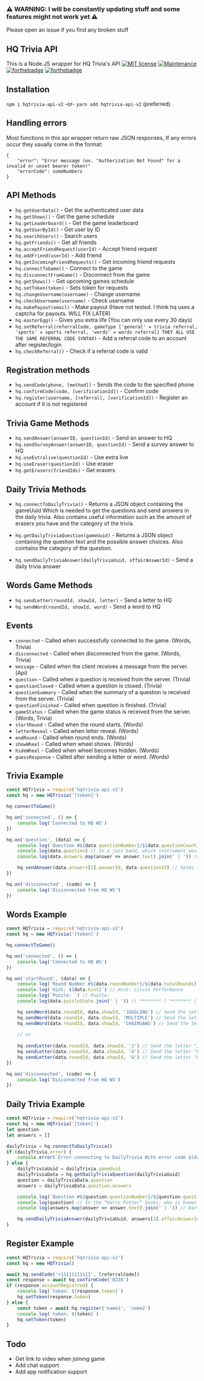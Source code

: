 ### ⚠ WARNING: I will be constantly updating stuff and some features might not work yet ⚠ 
Please open an issue if you find any broken stuff

## HQ Trivia API
This is a Node.JS wrapper for HQ Trivia's API
[![MIT license](https://img.shields.io/badge/License-MIT-blue.svg)](https://lbesson.mit-license.org/)
[![Maintenance](https://img.shields.io/badge/Maintained%3F-yes-green.svg)](https://GitHub.com/Naereen/StrapDown.js/graphs/commit-activity)
[![forthebadge](https://forthebadge.com/images/badges/designed-in-ms-paint.svg)](https://forthebadge.com)
[![forthebadge](https://forthebadge.com/images/badges/as-seen-on-tv.svg)](https://forthebadge.com)

## Installation
`npm i hqtrivia-api-v2`
-or-
`yarn add hqtrivia-api-v2` (preferred)

## Handling errors
Most functions in this api wrapper return raw JSON responses, If any errors occur they usually come in the format:
```
{
    "error": "Error message (ex. "Authorization Not Found" for a invalid or unset bearer token)"
    "errorCode": someNumberz
}
```

## API Methods
- `hq.getUserData()` - Get the authenticated user data
- `hq.getShows()` - Get the game schedule
- `hq.getLeaderboard()` - Get the game leaderboard
- `hq.getUserById()` - Get user by ID
- `hq.searchUsers()` - Search users
- `hq.getFriends()` - Get all friends
- `hq.acceptFriendRequest(userId)` - Accept friend request
- `hq.addFriend(userId)` - Add friend
- `hq.getIncomingFriendRequests()` - Get incoming friend requests
- `hq.connectToGame()` - Connect to the game
- `hq.disconnectFromGame()` - Disconnect from the game
- `hq.getShows()` - Get upcoming games schedule
- `hq.setToken(token)` - Sets token for requests
- `hq.changeUsername(username)` - Change username
- `hq.checkUsername(username)` - Check username
- `hq.makePayout(email)` - Make payout (Have not tested. I think hq uses a captcha for payouts. WILL FIX LATER)
- `hq.easterEgg()` - Gives you extra life (You can only use every 30 days)
- `hq.setReferral(referralCode, gameType ['general' = trivia referral, 'sports' = sports referral, 'words' = words referral] THEY ALL USE THE SAME REFERRAL CODE SYNTAX)` - Add a referral code to an account after register/login
- `hq.checkReferral()` - Check if a referral code is valid

## Registration methods
- `hq.sendCode(phone, [method])` - Sends the code to the specified phone
- `hq.confirmCode(code, [verificationId])` - Confirm code
- `hq.register(username, [referral], [verificationId])` - Register an account if it is not registered


## Trivia Game Methods
- `hq.sendAnswer(answerID, questionId)` - Send an answer to HQ
- `hq.sendSurveyAnswer(answerID, questionId)` - Send a survey answer to HQ
- `hq.useExtralive(questionId)` - Use extra live
- `hq.useEraser(questionId)` - Use eraser
- `hq.getErasers(friendIds)` - Get erasers

## Daily Trivia Methods
- `hq.connectToDailyTrivia()` - Returns a JSON object containing the gameUuid Which is needed to get the questions and send answers in the daily trivia. Also contains useful information such as the amount of erasers you have and the category of the trivia.

- `hq.getDailyTriviaQuestion(gameUuid)` - Returns a JSON object containing the question text and the possible answer choices. Also cointains the category of the question.
- `hq.sendDailyTriviaAnswer(dailyTriviaUuid, offairAnswerId)` - Send a daily trivia answer

## Words Game Methods
- `hq.sendLetter(roundId, showId, letter)` - Send a letter to HQ
- `hq.sendWord(roundId, showId, word)` - Send a word to HQ

## Events
- `connected` - Called when successfully connected to the game. (Words, Trivia)
- `disconnected` - Called when disconnected from the game. (Words, Trivia)
- `message` - Called when the client receives a message from the server. (Api)
- `question` - Called when a question is received from the server. (Trivia)
- `questionClosed` - Called when a question is closed. (Trivia)
- `questionSummary` - Called when the summary of a question is received from the server. (Trivia)
- `questionFinished` - Called when question is finished. (Trivia)
- `gameStatus` - Called when the game status is received from the server. (Words, Trivia)
- `startRound` - Called when the round starts. (Words)
- `letterReveal` - Called when letter reveal. (Words)
- `endRound` - Called when round ends. (Words)
- `showWheel` - Called when wheel shows. (Words)
- `hideWheel` - Called when wheel becomes hidden. (Words)
- `guessResponse` - Called after sending a letter or word. (Words)

## Trivia Example
```js
const HQTrivia = require('hqtrivia-api-v2')
const hq = new HQTrivia('[token]')

hq.connectToGame()

hq.on('connected', () => {
    console.log('Connected to HQ WS')
})

hq.on('question', (data) => { 
    console.log(`Question #${data.questionNumber}/${data.questionCount}`) // Question #3/12
    console.log(data.question) // In a jazz band, which instrument would be in the rhythm section?
    console.log(data.answers.map(answer => answer.text).join(' | ')) // Trombone | Guitar | Violin | 

    hq.sendAnswer(data.answers[1].answerId, data.questionId) // Sends the answer "Guitar"
})

hq.on('disconnected', (code) => {
    console.log('Disconnected from HQ WS')
})
```

## Words Example
```js
const HQTrivia = require('hqtrivia-api-v2')
const hq = new HQTrivia('[token]')

hq.connectToGame()

hq.on('connected', () => {
    console.log('Connected to HQ WS')
})

hq.on('startRound', (data) => { 
    console.log(`Round Number #${data.roundNumber}/${data.totalRounds}`) // Round Number #9/10
    console.log(`Hint: ${data.hint}`) // Hint: Circus Performance
    console.log(`Puzzle: `) // Puzzle: 
    console.log(data.puzzleState.join(' | ')) // ******** | ******** | C********

    hq.sendWord(data.roundId, data.showId, 'JUGGLING') // Send the letters "J", "U", "G", ...etc
    hq.sendWord(data.roundId, data.showId, 'MULTIPLE') // Send the letters "M", "U", "L", ...etc
    hq.sendWord(data.roundId, data.showId, 'CHAINSAWS') // Send the letters "C", "H", "I", ...etc
    
    // or
    
    hq.sendLetter(data.roundId, data.showId, 'J') // Send the letter "J"
    hq.sendLetter(data.roundId, data.showId, 'U') // Send the letter "U"
    hq.sendLetter(data.roundId, data.showId, 'G') // Send the letter "G"
}) 

hq.on('disconnected', (code) => {
    console.log('Disconnected from HQ WS')
})
```

## Daily Trivia Example
```js
const HQTrivia = require('hqtrivia-api-v2')
const hq = new HQTrivia('[token]')
let question
let answers = []

dailyTrivia = hq.connectToDailyTrivia()
if (dailyTrivia.error) {
    console.error(`Error connecting to DailyTrivia With error code $(dailyTrivia.errorCode)\n\n$(dailyTrivia.error)`)
} else {
    dailyTriviaUuid = dailyTrivia.gameUuid
    dailyTriviaData = hq.getDailyTriviaQuestion(dailyTriviaUuid)
    question = dailyTriviaData.question
    answers = dailyTriviaData.question.answers

    console.log(`Question #${question.questionNumber}/${question.questionCount}`) // Question #1/12
    console.log(question) // In the “Harry Potter” books, who is known as He Who Must Not Be Named?
    console.log(answers.map(answer => answer.text).join(' | ')) // Darth Sidious | Voldemort | Mr. Rogers | 

    hq.sendDailyTriviaAnswer(dailyTriviaUuid, answers[2].offairAnswerId)
}
```

## Register Example
```js
const HQTrivia = require('hqtrivia-api-v2')
const hq = new HQTrivia()

await hq.sendCode('+11111111111', [referralCode])
const response = await hq.confirmCode('0228')
if (response.accountRegistred) {
    console.log(`token: ${response.token}`)
    hq.setToken(response.token)
} else {
    const token = await hq.register('name1', 'name2')
    console.log(`token: ${token}`)
    hq.setToken(token)
}
```
## Todo
- Get link to video when joining game
- Add chat support
- Add app notification support
